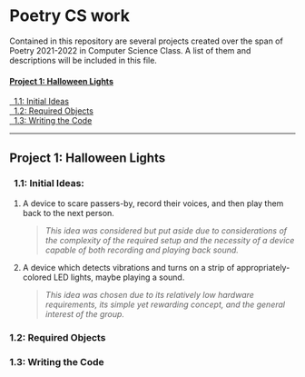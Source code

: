 

<h1>Poetry CS work</h1>
<p>Contained in this repository are several projects created over the span of Poetry 2021-2022 in Computer Science Class. A list of them and descriptions will be included in this file.</p>

<h4><a href="#1">Project 1: Halloween Lights</a></h5>
<a href="#1.1">&nbsp;&nbsp;1.1: Initial Ideas</a><br>
<a href="#1.2">&nbsp;&nbsp;1.2: Required Objects</a><br>
<a href="#1.3">&nbsp;&nbsp;1.3: Writing the Code</a><br>

___

<h2 id="1">Project 1: Halloween Lights</h3>

<h3 id="1.1">&nbsp;&nbsp;1.1: Initial Ideas: </h3>

1. A device to scare passers-by, record their voices, and then play them back to the next person.</p>
    > _This idea was considered but put aside due to considerations of the complexity of the required setup and the necessity of a device capable of both recording and playing back sound._

2. A device which detects vibrations and turns on a strip of appropriately-colored
LED lights, maybe playing a sound.
    > _This idea was chosen due to its relatively low hardware requirements, its simple yet rewarding concept, and the general interest of the group._

<h3 id="1.2">1.2: Required Objects</h3>

<h3 id="1.3">1.3: Writing the Code</h3>